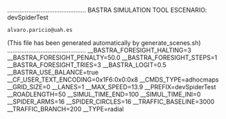 .............................................
    BASTRA SIMULATION TOOL
    ESCENARIO: devSpiderTest

    alvaro.paricio@uah.es
(This file has been generated automatically by generate_scenes.sh)
.............................................
__BASTRA_FORESIGHT_HALTING=3
__BASTRA_FORESIGHT_PENALTY=50.0
__BASTRA_FORESIGHT_STEPS=1
__BASTRA_FORESIGHT_TRIES=3
__BASTRA_LOGIT=0.5
__BASTRA_USE_BALANCE=true
__CF_USER_TEXT_ENCODING=0x1F6:0x0:0x8
__CMDS_TYPE=adhocmaps
__GRID_SIZE=0
__LANES=1
__MAX_SPEED=13.9
__PREFIX=devSpiderTest
__ROADLENGTH=50
__SIMUL_TIME_END=100
__SIMUL_TIME_INI=0
__SPIDER_ARMS=16
__SPIDER_CIRCLES=16
__TRAFFIC_BASELINE=3000
__TRAFFIC_BRANCH=200
__TYPE=radial
